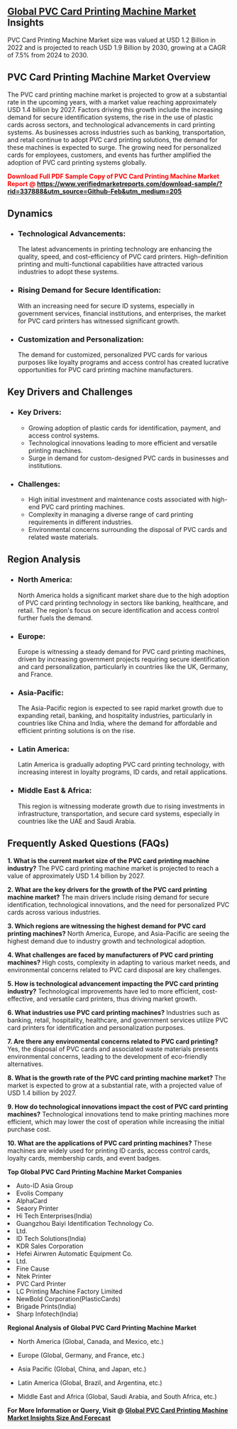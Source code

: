 <h2><a href="https://www.verifiedmarketreports.com/download-sample/?rid=337888&amp;utm_source=Github&amp;utm_medium=205" target="_blank">Global PVC Card Printing Machine Market</a> Insights</h2><p>PVC Card Printing Machine Market size was valued at USD 1.2 Billion in 2022 and is projected to reach USD 1.9 Billion by 2030, growing at a CAGR of 7.5% from 2024 to 2030.</p><p> <!DOCTYPE html> <html lang="en"> <head> <meta charset="UTF-8"> <meta name="viewport" content="width=device-width, initial-scale=1.0"> <meta name="description" content="PVC Card Printing Machine Market Overview, Dynamics, Key Drivers, Challenges, and Region Analysis with FAQs."> <meta name="keywords" content="PVC Card Printing, Market Size, Key Drivers, PVC Printing Machine, Region Analysis, Challenges"> <title>PVC Card Printing Machine Market Overview and Analysis</title> </head> <body> <h2>PVC Card Printing Machine Market Overview</h2> <p>The PVC card printing machine market is projected to grow at a substantial rate in the upcoming years, with a market value reaching approximately USD 1.4 billion by 2027. Factors driving this growth include the increasing demand for secure identification systems, the rise in the use of plastic cards across sectors, and technological advancements in card printing systems. As businesses across industries such as banking, transportation, and retail continue to adopt PVC card printing solutions, the demand for these machines is expected to surge. The growing need for personalized cards for employees, customers, and events has further amplified the adoption of PVC card printing systems globally.</p> <p><strong><p><span class=""><span style="color: #ff0000;"><strong>Download Full PDF Sample Copy of PVC Card Printing Machine Market Report</strong> @ </span><a href="https://www.verifiedmarketreports.com/download-sample/?rid=337888&amp;utm_source=Github-Feb&amp;utm_medium=205" target="_blank">https://www.verifiedmarketreports.com/download-sample/?rid=337888&amp;utm_source=Github-Feb&amp;utm_medium=205</a></span></p></strong></p> <h2>Dynamics</h2> <ul> <li><h3>Technological Advancements:</h3> The latest advancements in printing technology are enhancing the quality, speed, and cost-efficiency of PVC card printers. High-definition printing and multi-functional capabilities have attracted various industries to adopt these systems.</li> <li><h3>Rising Demand for Secure Identification:</h3> With an increasing need for secure ID systems, especially in government services, financial institutions, and enterprises, the market for PVC card printers has witnessed significant growth.</li> <li><h3>Customization and Personalization:</h3> The demand for customized, personalized PVC cards for various purposes like loyalty programs and access control has created lucrative opportunities for PVC card printing machine manufacturers.</li> </ul> <h2>Key Drivers and Challenges</h2> <ul> <li><h3>Key Drivers:</h3> <ul> <li>Growing adoption of plastic cards for identification, payment, and access control systems.</li> <li>Technological innovations leading to more efficient and versatile printing machines.</li> <li>Surge in demand for custom-designed PVC cards in businesses and institutions.</li> </ul> </li> <li><h3>Challenges:</h3> <ul> <li>High initial investment and maintenance costs associated with high-end PVC card printing machines.</li> <li>Complexity in managing a diverse range of card printing requirements in different industries.</li> <li>Environmental concerns surrounding the disposal of PVC cards and related waste materials.</li> </ul> </li> </ul> <h2>Region Analysis</h2> <ul> <li><h3>North America:</h3> North America holds a significant market share due to the high adoption of PVC card printing technology in sectors like banking, healthcare, and retail. The region's focus on secure identification and access control further fuels the demand.</li> <li><h3>Europe:</h3> Europe is witnessing a steady demand for PVC card printing machines, driven by increasing government projects requiring secure identification and card personalization, particularly in countries like the UK, Germany, and France.</li> <li><h3>Asia-Pacific:</h3> The Asia-Pacific region is expected to see rapid market growth due to expanding retail, banking, and hospitality industries, particularly in countries like China and India, where the demand for affordable and efficient printing solutions is on the rise.</li> <li><h3>Latin America:</h3> Latin America is gradually adopting PVC card printing technology, with increasing interest in loyalty programs, ID cards, and retail applications.</li> <li><h3>Middle East & Africa:</h3> This region is witnessing moderate growth due to rising investments in infrastructure, transportation, and secure card systems, especially in countries like the UAE and Saudi Arabia.</li> </ul> <h2>Frequently Asked Questions (FAQs)</h2> <p><strong>1. What is the current market size of the PVC card printing machine industry?</strong> The PVC card printing machine market is projected to reach a value of approximately USD 1.4 billion by 2027.</p> <p><strong>2. What are the key drivers for the growth of the PVC card printing machine market?</strong> The main drivers include rising demand for secure identification, technological innovations, and the need for personalized PVC cards across various industries.</p> <p><strong>3. Which regions are witnessing the highest demand for PVC card printing machines?</strong> North America, Europe, and Asia-Pacific are seeing the highest demand due to industry growth and technological adoption.</p> <p><strong>4. What challenges are faced by manufacturers of PVC card printing machines?</strong> High costs, complexity in adapting to various market needs, and environmental concerns related to PVC card disposal are key challenges.</p> <p><strong>5. How is technological advancement impacting the PVC card printing industry?</strong> Technological improvements have led to more efficient, cost-effective, and versatile card printers, thus driving market growth.</p> <p><strong>6. What industries use PVC card printing machines?</strong> Industries such as banking, retail, hospitality, healthcare, and government services utilize PVC card printers for identification and personalization purposes.</p> <p><strong>7. Are there any environmental concerns related to PVC card printing?</strong> Yes, the disposal of PVC cards and associated waste materials presents environmental concerns, leading to the development of eco-friendly alternatives.</p> <p><strong>8. What is the growth rate of the PVC card printing machine market?</strong> The market is expected to grow at a substantial rate, with a projected value of USD 1.4 billion by 2027.</p> <p><strong>9. How do technological innovations impact the cost of PVC card printing machines?</strong> Technological innovations tend to make printing machines more efficient, which may lower the cost of operation while increasing the initial purchase cost.</p> <p><strong>10. What are the applications of PVC card printing machines?</strong> These machines are widely used for printing ID cards, access control cards, loyalty cards, membership cards, and event badges.</p> </body> </html> </p><p><strong>Top Global PVC Card Printing Machine Market Companies</strong></p><div data-test-id=""><p><li>Auto-ID Asia Group</li><li> Evolis Company</li><li> AlphaCard</li><li> Seaory Printer</li><li> Hi Tech Enterprises(India)</li><li> Guangzhou Baiyi Identification Technology Co.</li><li> Ltd.</li><li> ID Tech Solutions(India)</li><li> KDR Sales Corporation</li><li> Hefei Airwren Automatic Equipment Co.</li><li> Ltd.</li><li> Fine Cause</li><li> Ntek Printer</li><li> PVC Card Printer</li><li> LC Printing Machine Factory Limited</li><li> NewBold Corporation(PlasticCards)</li><li> Brigade Prints(India)</li><li> Sharp Infotech(India)</li></p><div><strong>Regional Analysis of&nbsp;Global PVC Card Printing Machine Market</strong></div><ul><li dir="ltr"><p dir="ltr">North America&nbsp;(Global, Canada, and Mexico, etc.)</p></li><li dir="ltr"><p dir="ltr">Europe (Global, Germany, and France, etc.)</p></li><li dir="ltr"><p dir="ltr">Asia Pacific&nbsp;(Global, China, and Japan, etc.)</p></li><li dir="ltr"><p dir="ltr">Latin America&nbsp;(Global, Brazil, and Argentina, etc.)</p></li><li dir="ltr">Middle East and Africa&nbsp;(Global, Saudi Arabia, and South Africa, etc.)</li></ul><p><strong>For More Information or Query, Visit @&nbsp;</strong><strong><a href="https://www.verifiedmarketreports.com/product/pvc-card-printing-machine-market/?utm_source=Github&amp;utm_medium=205" target="_blank">Global PVC Card Printing Machine Market Insights Size And Forecast</a></strong></p></div>
